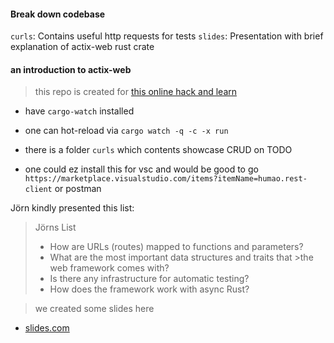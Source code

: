 #### Break down codebase
`curls`: Contains useful http requests for tests
`slides`: Presentation with brief explanation of actix-web rust crate

#### an introduction to actix-web

> this repo is created for [this online hack and learn](https://berline.rs)

* have `cargo-watch` installed
* one can hot-reload via `cargo watch -q -c -x run`

* there is a folder `curls` which contents showcase CRUD on TODO
* one could ez install this for vsc and would be good to go `https://marketplace.visualstudio.com/items?itemName=humao.rest-client` or postman


Jörn kindly presented this list:

> Jörns List
>* How are URLs (routes) mapped to functions and parameters?
>* What are the most important data structures and traits that >the web framework comes with?
>* Is there any infrastructure for automatic testing?
>* How does the framework work with async Rust?

> we created some slides here
* [slides.com](https://slides.com/d/f6Fnztg/live)
